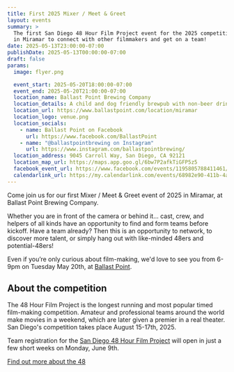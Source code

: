```yaml
---
title: First 2025 Mixer / Meet & Greet
layout: events
summary: >
  The first San Diego 48 Hour Film Project event for the 2025 competition year is Tuesday! Come meet us at Ballast Point Brewing
  in Miramar to connect with other filmmakers and get on a team!
date: 2025-05-13T23:00:00-07:00
publishDate: 2025-05-13T00:00:00-07:00
draft: false
params:
  image: flyer.png

  event_start: 2025-05-20T18:00:00-07:00
  event_end: 2025-05-20T21:00:00-07:00
  location_name: Ballast Point Brewing Company
  location_details: A child and dog friendly brewpub with non-beer drink options
  location_url: https://www.ballastpoint.com/location/miramar
  location_logo: venue.png
  location_socials:
    - name: Ballast Point on Facebook
      url: https://www.facebook.com/BallastPoint
    - name: "@ballastpointbrewing on Instagram"
      url: https://www.instagram.com/ballastpointbrewing/
  location_address: 9045 Carroll Way, San Diego, CA 92121
  location_map_url: https://maps.app.goo.gl/6bw7P2afkTiGFP5z5
  facebook_event_url: https://www.facebook.com/events/1195805788411461/
  calendarlink_url: https://my.calendarlink.com/events/68982e90-411b-4aac-8793-ea2226823c2d
---
```

Come join us for our first Mixer / Meet & Greet event of 2025 in Miramar, at Ballast Point Brewing Company.

Whether you are in front of the camera or behind it... cast, crew, and helpers of all kinds have an opportunity to find and form teams before kickoff. Have a team already? Then this is an opportunity to network, to discover more talent, or simply hang out with like-minded 48ers and potential-48ers!

Even if you’re only curious about film-making, we'd love to see you from 6-9pm on Tuesday May 20th, at [Ballast Point](https://www.ballastpoint.com/location/miramar).

## About the competition

The 48 Hour Film Project is the longest running and most popular timed film-making competition. Amateur and professional teams around the world make movies in a weekend, which are later given a premier in a real theater. San Diego's competition takes place August 15-17th, 2025.

Team registration for the [San Diego 48 Hour Film Project](https://48hourfilm.com/sandiego) will open in just a few short weeks on Monday, June 9th.

[Find out more about the 48](/)

